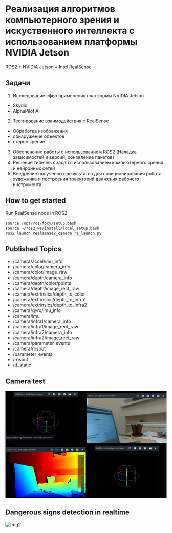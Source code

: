 # Реализация алгоритмов компьютерного зрения и искуственного интеллекта с использованием платформы NVIDIA Jetson
ROS2 + NVIDIA Jetson + Intel RealSense

## Задачи
1. Исследование сфер применения платформы NVIDIA Jetson
- Skydio
- AlphaPilot AI
2. Тестирование взаимодействия с RealSense
- Обработка изображения
- обнаружение объектов
- стерео зрение
3. Обеспечение работы с использованием ROS2 (Наладка зависимостей и версий, обновление пакетов)
4. Решение типичных задач c использованием компьютерного зрения и нейронных сетей
5. Внедрение полученных результатов для позиционирования робота-художника и построения траекторий движения рабочего инструмента.

## How to get started
Run RealSense node in ROS2
```
source /opt/ros/foxy/setup.bash
source ~/ros2_ws/install/local_setup.bash
ros2 launch realsense2_camera rs_launch.py
```

## Published Topics
- /camera/accel/imu_info
- /camera/color/camera_info
- /camera/color/image_raw
- /camera/depth/camera_info
- /camera/depth/color/points
- /camera/depth/image_rect_raw
- /camera/extrinsics/depth_to_color
- /camera/extrinsics/depth_to_infra1
- /camera/extrinsics/depth_to_infra2
- /camera/gyro/imu_info
- /camera/imu
- /camera/infra1/camera_info
- /camera/infra1/image_rect_raw
- /camera/infra2/camera_info
- /camera/infra2/image_rect_raw
- /camera/parameter_events
- /camera/rosout
- /parameter_events
- /rosout
- /tf_static

## Camera test
![img1](/photos/2d_c1.jpg)

## Dangerous signs detection in realtime
![img2](/photos/sign.jpg)


